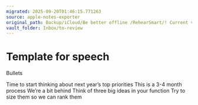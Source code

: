 ```yaml
---
migrated: 2025-09-20T01:46:15.771263
source: apple-notes-exporter
original_path: Backup/iCloud/Be better offline /RehearSmart/! Current version/Archive/Template for speech.md
vault_folder: Inbox/to-review
---
```

# Template for speech

Bullets

Time to start thinking about next year’s top priorities
This is a 3-4 month process
We’re a bit behind
Think of three big ideas in your function
Try to size them so we can rank them
